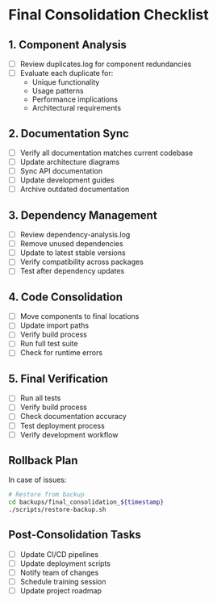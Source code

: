 # Final Consolidation Checklist

## 1. Component Analysis
- [ ] Review duplicates.log for component redundancies
- [ ] Evaluate each duplicate for:
  - Unique functionality
  - Usage patterns
  - Performance implications
  - Architectural requirements

## 2. Documentation Sync
- [ ] Verify all documentation matches current codebase
- [ ] Update architecture diagrams
- [ ] Sync API documentation
- [ ] Update development guides
- [ ] Archive outdated documentation

## 3. Dependency Management
- [ ] Review dependency-analysis.log
- [ ] Remove unused dependencies
- [ ] Update to latest stable versions
- [ ] Verify compatibility across packages
- [ ] Test after dependency updates

## 4. Code Consolidation
- [ ] Move components to final locations
- [ ] Update import paths
- [ ] Verify build process
- [ ] Run full test suite
- [ ] Check for runtime errors

## 5. Final Verification
- [ ] Run all tests
- [ ] Verify build process
- [ ] Check documentation accuracy
- [ ] Test deployment process
- [ ] Verify development workflow

## Rollback Plan
In case of issues:
```bash
# Restore from backup
cd backups/final_consolidation_${timestamp}
./scripts/restore-backup.sh
```

## Post-Consolidation Tasks
- [ ] Update CI/CD pipelines
- [ ] Update deployment scripts
- [ ] Notify team of changes
- [ ] Schedule training session
- [ ] Update project roadmap
